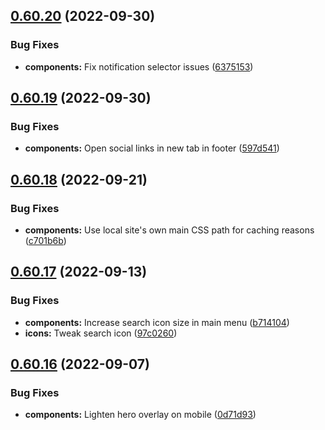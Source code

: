 ## [0.60.20](https://github.com/jacecotton/tcds/compare/v0.60.19...v0.60.20) (2022-09-30)


### Bug Fixes

* **components:** Fix notification selector issues ([6375153](https://github.com/jacecotton/tcds/commit/6375153be82cff543488ab1ae3fa0224ad332c2c))



## [0.60.19](https://github.com/jacecotton/tcds/compare/v0.60.18...v0.60.19) (2022-09-30)


### Bug Fixes

* **components:** Open social links in new tab in footer ([597d541](https://github.com/jacecotton/tcds/commit/597d541c6d4879ce9a7c2a70357403d884ee8745))



## [0.60.18](https://github.com/jacecotton/tcds/compare/v0.60.17...v0.60.18) (2022-09-21)


### Bug Fixes

* **components:** Use local site's own main CSS path for caching reasons ([c701b6b](https://github.com/jacecotton/tcds/commit/c701b6bead072c6f5dd171254bc9820a1c22d9a1))



## [0.60.17](https://github.com/jacecotton/tcds/compare/v0.60.16...v0.60.17) (2022-09-13)


### Bug Fixes

* **components:** Increase search icon size in main menu ([b714104](https://github.com/jacecotton/tcds/commit/b71410444fa350505c0bdc50f98814df4143b3d4))
* **icons:** Tweak search icon ([97c0260](https://github.com/jacecotton/tcds/commit/97c0260de00806d0597fc0d3852c0dd43e7c3e89))



## [0.60.16](https://github.com/jacecotton/tcds/compare/v0.60.15...v0.60.16) (2022-09-07)


### Bug Fixes

* **components:** Lighten hero overlay on mobile ([0d71d93](https://github.com/jacecotton/tcds/commit/0d71d93b1cf577fb0f497a3c74fd8855d3d1cf62))



